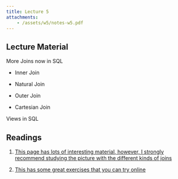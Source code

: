 ```yaml
---
title: Lecture 5
attachments: 
    - /assets/w5/notes-w5.pdf
---
```


## Lecture Material

More Joins now in SQL

* Inner Join

* Natural Join

* Outer Join

* Cartesian Join

Views in SQL

## Readings

1. [This page has lots of interesting material, however, I strongly recommend studying the picture with the different kinds of joins](https://expertassignmenthelp.com/mysql-concepts-where-in-having-join-clauses-made-easy-2/)


2. [This has some great exercises that you can try online](https://www.w3schools.com/sql/trysql.asp?filename=trysql_select_join_inner) 
